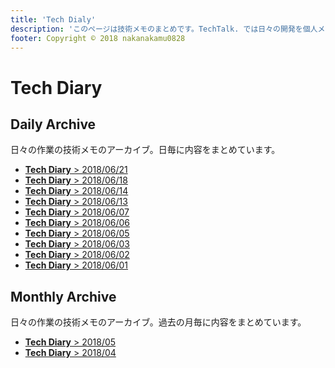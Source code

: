 ```yaml
---
title: 'Tech Dialy'
description: 'このページは技術メモのまとめです。TechTalk. では日々の開発を個人メモとして残しています。将来に向けて技術ノウハウを蓄積することを目的とします。'
footer: Copyright © 2018 nakanakamu0828
---
```


# Tech Diary
## Daily Archive
日々の作業の技術メモのアーカイブ。日毎に内容をまとめています。

* [<b>Tech Diary</b> &gt; 2018/06/21](/diary/2018-06-21.html)
* [<b>Tech Diary</b> &gt; 2018/06/18](/diary/2018-06-18.html)
* [<b>Tech Diary</b> &gt; 2018/06/14](/diary/2018-06-14.html)
* [<b>Tech Diary</b> &gt; 2018/06/13](/diary/2018-06-13.html)
* [<b>Tech Diary</b> &gt; 2018/06/07](/diary/2018-06-07.html)
* [<b>Tech Diary</b> &gt; 2018/06/06](/diary/2018-06-06.html)
* [<b>Tech Diary</b> &gt; 2018/06/05](/diary/2018-06-05.html)
* [<b>Tech Diary</b> &gt; 2018/06/03](/diary/2018-06-03.html)
* [<b>Tech Diary</b> &gt; 2018/06/02](/diary/2018-06-02.html)
* [<b>Tech Diary</b> &gt; 2018/06/01](/diary/2018-06-01.html)


## Monthly Archive
日々の作業の技術メモのアーカイブ。過去の月毎に内容をまとめています。

* [<b>Tech Diary</b> &gt; 2018/05](/diary/monthly/2018-05.html)
* [<b>Tech Diary</b> &gt; 2018/04](/diary/monthly/2018-04.html)